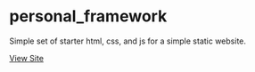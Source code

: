 # personal_framework
Simple set of starter html, css, and js for a simple static website.

[View Site](https://hannashibata.github.io/personal_framework/)